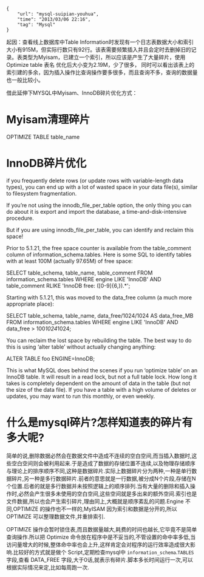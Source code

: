 ```
{
    "url": "mysql-suipian-youhua",
    "time": "2013/03/06 22:16",
    "tag": "Mysql"
}
```

起因：查看线上数据库中Table Information时发现有一个日志表数据大小和索引大小有915M，但实际行数只有92行。该表需要频繁插入并且会定时去删掉旧的记录。表类型为Myisam，已建立一个索引，所以应该是产生了大量碎片，使用 Optimize table 表名 优化后大小变为2.19M，少了很多， 同时可以看出该表上的索引建的多余，因为插入操作比查询操作要多很多，而且查询不多，查询的数据量也一般比较小。

借此延伸下MYSQL中Myisam、InnoDB碎片优化方式：

# Myisam清理碎片

OPTIMIZE TABLE table_name

# InnoDB碎片优化

if you frequently delete rows (or update rows with variable-length data types), you can end up with a lot of wasted space in your data file(s), similar to filesystem fragmentation.

If you’re not using the innodb_file_per_table option, the only thing you can do about it is export and import the database, a time-and-disk-intensive procedure.

But if you are using innodb_file_per_table, you can identify and reclaim this space!

Prior to 5.1.21, the free space counter is available from the table_comment column of information_schema.tables. Here is some SQL to identify tables with at least 100M (actually 97.65M) of free space:

SELECT table_schema, table_name, table_comment FROM information_schema.tables WHERE engine LIKE 'InnoDB' AND table_comment RLIKE 'InnoDB free: ([0-9]{6,}).*';

Starting with 5.1.21, this was moved to the data_free column (a much more appropriate place):

SELECT table_schema, table_name, data_free/1024/1024 AS data_free_MB FROM information_schema.tables WHERE engine LIKE 'InnoDB' AND data_free > 100*1024*1024;

You can reclaim the lost space by rebuilding the table. The best way to do this is using ‘alter table’ without actually changing anything:

ALTER TABLE foo ENGINE=InnoDB;

This is what MySQL does behind the scenes if you run ‘optimize table’ on an InnoDB table. It will result in a read lock, but not a full table lock. How long it takes is completely dependent on the amount of data in the table (but not the size of the data file). If you have a table with a high volume of deletes or updates, you may want to run this monthly, or even weekly.

# 什么是mysql碎片?怎样知道表的碎片有多大呢?

简单的说,删除数据必然会在数据文件中造成不连续的空白空间,而当插入数据时,这些空白空间则会被利用起来.于是造成了数据的存储位置不连续,以及物理存储顺序与理论上的排序顺序不同,这种是数据碎片.实际上数据碎片分为两种,一种是单行数据碎片,另一种是多行数据碎片.前者的意思就是一行数据,被分成N个片段,存储在N个位置.后者的就是多行数据并未按照逻辑上的顺序排列.当有大量的删除和插入操作时,必然会产生很多未使用的空白空间,这些空间就是多出来的额外空间.索引也是文件数据,所以也会产生索引碎片,理由同上,大概就是顺序紊乱的问题.Engine 不同,OPTIMIZE 的操作也不一样的,MyISAM 因为索引和数据是分开的,所以 OPTIMIZE 可以整理数据文件,并重排索引.

OPTIMIZE 操作会暂时锁住表,而且数据量越大,耗费的时间也越长,它毕竟不是简单查询操作.所以把 Optimize 命令放在程序中是不妥当的,不管设置的命中率多低,当访问量增大的时候,整体命中率也会上升,这样肯定会对程序的运行效率造成很大影响.比较好的方式就是做个 Script,定期检查mysql中 `information_schema`.`TABLES`字段,查看 DATA_FREE 字段,大于0话,就表示有碎片.脚本多长时间运行一次,可以根据实际情况来定,比如每周跑一次.
